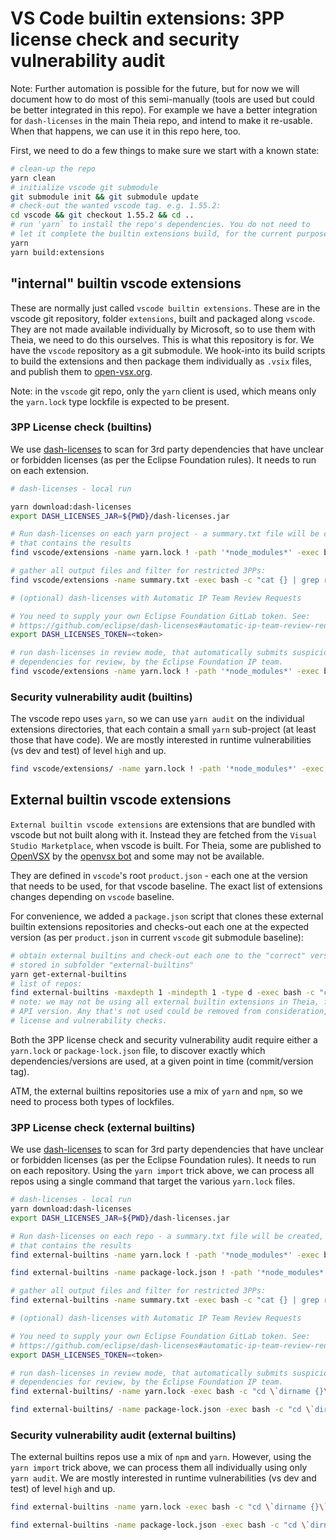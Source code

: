 # VS Code builtin extensions: 3PP license check and security vulnerability audit

Note: Further automation is possible for the future, but for now we will document how to do most of this semi-manually (tools are used but could be better integrated in this repo). For example we have a better integration for `dash-licenses` in the main Theia repo, and intend to make it re-usable. When that happens, we can use it in this repo here, too.

First, we need to do a few things to make sure we start with a known state:

```bash
# clean-up the repo
yarn clean
# initialize vscode git submodule
git submodule init && git submodule update
# check-out the wanted vscode tag. e.g. 1.55.2:
cd vscode && git checkout 1.55.2 && cd ..
# run 'yarn` to install the repo's dependencies. You do not need to
# let it complete the builtin extensions build, for the current purpose
yarn
yarn build:extensions
```

## "internal" builtin vscode extensions

These are normally just called `vscode builtin extensions`. These are in the vscode git repository, folder `extensions`, built and packaged along `vscode`. They are not made available individually by Microsoft, so to use them with Theia, we need to do this ourselves. This is what this repository is for. We have the `vscode` repository as a git submodule. We hook-into its build scripts to build the extensions and then package them individually as `.vsix` files, and publish them to [open-vsx.org](https://open-vsx.org/).

Note: in the `vscode` git repo, only the `yarn` client is used, which means only the `yarn.lock` type lockfile is expected to be present.

### 3PP License check (builtins)

We use [dash-licenses](https://github.com/eclipse/dash-licenses) to scan for 3rd party dependencies that have unclear or forbidden licenses (as per the Eclipse Foundation rules). It needs to run on each extension.

```bash
# dash-licenses - local run

yarn download:dash-licenses
export DASH_LICENSES_JAR=${PWD}/dash-licenses.jar

# Run dash-licenses on each yarn project - a summary.txt file will be created, 
# that contains the results
find vscode/extensions -name yarn.lock ! -path '*node_modules*' -exec bash -c "cd \`dirname {}\` && pwd && java -jar $DASH_LICENSES_JAR yarn.lock -timeout 120 -batch 20 -summary ./summary.txt" \;

# gather all output files and filter for restricted 3PPs:
find vscode/extensions -name summary.txt -exec bash -c "cat {} | grep restricted >> summary-restricted.txt" \; &&  grep restricted summary-restricted.txt | sort | uniq && rm summary-restricted.txt

```

```bash
# (optional) dash-licenses with Automatic IP Team Review Requests

# You need to supply your own Eclipse Foundation GitLab token. See: 
# https://github.com/eclipse/dash-licenses#automatic-ip-team-review-requests
export DASH_LICENSES_TOKEN=<token>

# run dash-licenses in review mode, that automatically submits suspicious 
# dependencies for review, by the Eclipse Foundation IP team.
find vscode/extensions -name yarn.lock ! -path '*node_modules*' -exec bash -c "cd \`dirname {}\` && pwd && java -jar $DASH_LICENSES_JAR yarn.lock -timeout 120 -batch 20 -summary ./summary.txt -review -token $DASH_LICENSES_TOKEN -project ecd.theia" \;
```

### Security vulnerability audit (builtins)

The vscode repo uses `yarn`, so we can use `yarn audit` on the individual extensions directories, that each contain a small `yarn` sub-project (at least those that have code). We are mostly interested in runtime vulnerabilities (vs dev and test) of level `high` and up.

```bash
find vscode/extensions/ -name yarn.lock ! -path '*node_modules*' -exec bash -c "cd \`dirname {}\` && pwd && yarn audit --level high --groups dependencies" \;
```

## External builtin vscode extensions

`External builtin vscode extensions` are extensions that are bundled with vscode but not built along with it. Instead they are fetched from the `Visual Studio Marketplace`, when vscode is built. For Theia, some are published to [OpenVSX](https://open-vsx.org/) by the [openvsx bot](https://github.com/open-vsx/publish-extensions) and some may not be available.

They are defined in `vscode`'s root `product.json` - each one at the version that needs to be used, for that vscode baseline. The exact list of extensions changes depending on `vscode` baseline.

For convenience, we added a `package.json` script that clones these external builtin extensions repositories and checks-out each one at the expected version (as per `product.json` in current `vscode` git submodule baseline):

```bash
# obtain external builtins and check-out each one to the "correct" version. They will be 
# stored in subfolder "external-builtins"
yarn get-external-builtins
# list of repos:
find external-builtins -maxdepth 1 -mindepth 1 -type d -exec bash -c "cd '{}' && pwd && git describe --tags" \;
# note: we may not be using all external builtin extensions in Theia, for a given vscode 
# API version. Any that's not used could be removed from consideration, for the following 
# license and vulnerability checks.
```

Both the 3PP license check and security vulnerability audit require either a `yarn.lock` or `package-lock.json` file, to discover exactly which dependencies/versions are used, at a given point in time (commit/version tag).

ATM, the external builtins repositories use a mix of `yarn` and `npm`, so we need to process both types of lockfiles.

### 3PP License check (external builtins)

We use [dash-licenses](https://github.com/eclipse/dash-licenses) to scan for 3rd party dependencies that have unclear or forbidden licenses (as per the Eclipse Foundation rules). It needs to run on each repository. Using the `yarn import` trick above, we can process all repos using a single command that target the various `yarn.lock` files.

```bash
# dash-licenses - local run
yarn download:dash-licenses
export DASH_LICENSES_JAR=${PWD}/dash-licenses.jar

# Run dash-licenses on each repo - a summary.txt file will be created, 
# that contains the results
find external-builtins -name yarn.lock ! -path '*node_modules*' -exec bash -c "cd \`dirname {}\` && pwd && java -jar $DASH_LICENSES_JAR yarn.lock -timeout 120 -batch 20 -summary ./summary.txt" \;

find external-builtins -name package-lock.json ! -path '*node_modules*' -exec bash -c "cd \`dirname {}\` && pwd && java -jar $DASH_LICENSES_JAR package-lock.json -timeout 120 -batch 20 -summary ./summary.txt" \;

# gather all output files and filter for restricted 3PPs:
find external-builtins -name summary.txt -exec bash -c "cat {} | grep restricted >> summary-restricted.txt" \; &&  grep restricted summary-restricted.txt | sort | uniq && rm summary-restricted.txt
```

```bash
# (optional) dash-licenses with Automatic IP Team Review Requests

# You need to supply your own Eclipse Foundation GitLab token. See: 
# https://github.com/eclipse/dash-licenses#automatic-ip-team-review-requests
export DASH_LICENSES_TOKEN=<token>

# run dash-licenses in review mode, that automatically submits suspicious 
# dependencies for review, by the Eclipse Foundation IP team.
find external-builtins/ -name yarn.lock -exec bash -c "cd \`dirname {}\` && pwd &&  java -jar $DASH_LICENSES_JAR yarn.lock -timeout 120 -batch 20 -summary ./summary.txt -review -token $DASH_LICENSES_TOKEN -project ecd.theia" \;

find external-builtins/ -name package-lock.json -exec bash -c "cd \`dirname {}\` && pwd &&  java -jar $DASH_LICENSES_JAR package-lock.json -timeout 120 -batch 20 -summary ./summary.txt -review -token $DASH_LICENSES_TOKEN -project ecd.theia" \;
```

### Security vulnerability audit (external builtins)

The external builtins repos use a mix of `npm` and `yarn`. However, using the `yarn import` trick above, we can process them all individually using only `yarn audit`. We are mostly interested in runtime vulnerabilities (vs dev and test) of level `high` and up.

```bash
find external-builtins -name yarn.lock -exec bash -c "cd \`dirname {}\` && pwd && yarn audit --level high --groups dependencies" \;

find external-builtins -name package-lock.json -exec bash -c "cd \`dirname {}\` && pwd && npm audit --audit-level=high" \;
```
